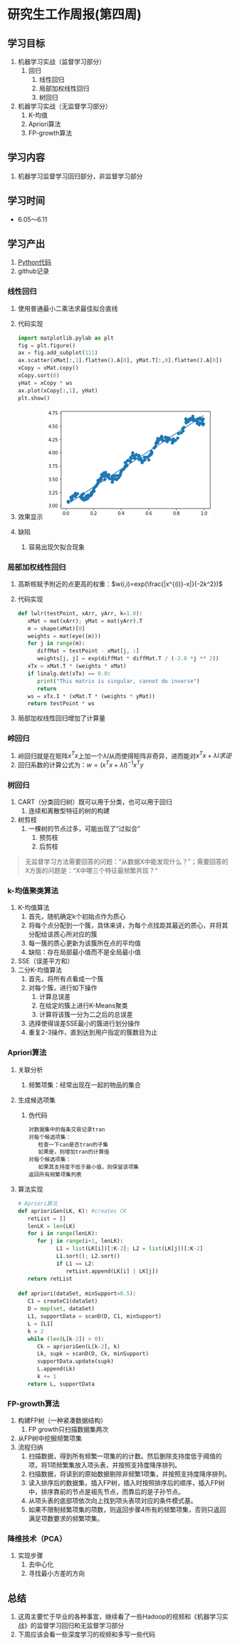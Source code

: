 # 研究生工作周报(第四周)

## 学习目标

1. 机器学习实战（监督学习部分）
   1. 回归
      1. 线性回归
      2. 局部加权线性回归
      3. 树回归
2. 机器学习实战（无监督学习部分）
   1. K-均值
   2. Apriori算法
   3. FP-growth算法

## 学习内容

1. 机器学习监督学习回归部分，非监督学习部分

## 学习时间

* 6.05～6.11

## 学习产出

1. [Python代码](./code/)
2. github记录

### 线性回归

1. 使用普通最小二乘法求最佳拟合直线
2. 代码实现

   ```python
   import matplotlib.pylab as plt
   fig = plt.figure()
   ax = fig.add_subplot(111)
   ax.scatter(xMat[:,1].flatten().A[0], yMat.T[:,0].flatten().A[0])
   xCopy = xMat.copy()
   xCopy.sort(0)
   yHat = xCopy * ws
   ax.plot(xCopy[:,1], yHat)
   plt.show()
   ```

3. 效果显示
   ![avator](resource/1.png)
4. 缺陷
   1. 容易出现欠拟合现象

### 局部加权线性回归

1. 高斯核赋予附近的点更高的权重：$w(i,i)=exp(\frac{|x^{(i)}-x|}{-2k^2})$
2. 代码实现

   ```python
   def lwlr(testPoint, xArr, yArr, k=1.0):
      xMat = mat(xArr); yMat = mat(yArr).T
      m = shape(xMat)[0]
      weights = mat(eye((m)))
      for j in range(m):
         diffMat = testPoint - xMat[j, :]
         weights[j, j] = exp(diffMat * diffMat.T / (-2.0 *j ** 2))
      xTx = xMat.T * (weights * xMat)
      if linalg.det(xTx) == 0.0:
         print("This matrix is singular, cannot do inverse")
         return
      ws = xTx.I * (xMat.T * (weights * yMat))
      return testPoint * ws
   ```

3. 局部加权线性回归增加了计算量

### 岭回归

1. 岭回归就是在矩阵$x^Tx$上加一个$\lambda I$从而使得矩阵非奇异，进而能对$x^Tx+\lambda I求逆$
2. 回归系数的计算公式为：$w=(x^Tx+\lambda I)^{-1}x^Ty$

### 树回归

1. CART（分类回归树）既可以用于分类，也可以用于回归
   1. 连续和离散型特征的树的构建
2. 树剪枝
   1. 一棵树的节点过多，可能出现了“过拟合”
      1. 预剪枝
      2. 后剪枝

> 无监督学习方法需要回答的问题：“从数据X中能发现什么？”；需要回答的X方面的问题是：“X中哪三个特征最频繁共现？“

### k-均值聚类算法

1. K-均值算法
   1. 首先，随机确定k个初始点作为质心
   2. 将每个点分配到一个簇，具体来讲，为每个点找距其最近的质心，并将其分配给该质心所对应的簇
   3. 每一簇的质心更新为该簇所在点的平均值
   4. 缺陷：存在局部最小值而不是全局最小值
2. SSE（误差平方和）
3. 二分K-均值算法
   1. 首先，将所有点看成一个簇
   2. 对每个簇，进行如下操作
      1. 计算总误差
      2. 在给定的簇上进行K-Means聚类
      3. 计算将该簇一分为二之后的总误差
   3. 选择使得误差SSE最小的簇进行划分操作
   4. 重复2-3操作，直到达到用户指定的簇数目为止

### Apriori算法

1. 关联分析
   1. 频繁项集：经常出现在一起的物品的集合
2. 生成候选项集
   1. 伪代码

      ```txt
      对数据集中的每条交易记录tran
      对每个候选项集：
         检查一下can是否tran的子集
         如果是，则增加tran的计算值
      对每个候选项集：
         如果其支持度不低于最小值，则保留该项集
      返回所有频繁项集列表
      ```

3. 算法实现

   ```python
   # Apriori算法
   def aprioriGen(LK, K): #creates CK
      retList = []
      lenLK = len(LK)
      for i in range(lenLK):
         for j in range(i+1, lenLK):
               L1 = list(LK[i])[:K-2]; L2 = list(LK[j])[:K-2]
               L1.sort(); L2.sort()
               if L1 == L2:
                  retList.append(LK[i] | LK[j])
      return retList

   def apriori(dataSet, minSupport=0.5):
      C1 = createC1(dataSet)
      D = map(set, dataSet)
      L1, supportData = scanD(D, C1, minSupport)
      L = [L1]
      k = 2
      while (len(L[k-2]) > 0):
         Ck = aprioriGen(L[k-2], k)
         Lk, supk = scanD(D, Ck, minSupport)
         supportData.update(supk)
         L.append(Lk)
         k += 1
      return L, supportData
   ```

### FP-growth算法

1. 构建FP树（一种紧凑数据结构）
   1. FP growth只扫描数据集两次
2. 从FP树中挖掘频繁项集
3. 流程归纳
   1. 扫描数据，得到所有频繁一项集的的计数。然后删除支持度低于阈值的项，将1项频繁集放入项头表，并按照支持度降序排列。
   2. 扫描数据，将读到的原始数据剔除非频繁1项集，并按照支持度降序排列。
   3. 读入排序后的数据集，插入FP树，插入时按照排序后的顺序，插入FP树中，排序靠前的节点是祖先节点，而靠后的是子孙节点。
   4. 从项头表的底部项依次向上找到项头表项对应的条件模式基。
   5. 如果不限制频繁项集的项数，则返回步骤4所有的频繁项集，否则只返回满足项数要求的频繁项集。

### 降维技术（PCA）

1. 实现步骤
   1. 去中心化
   2. 寻找最小方差的方向

## 总结

1. 这周主要忙于毕业的各种事宜，继续看了一些Hadoop的视频和《机器学习实战》的监督学习回归和无监督学习部分
2. 下周应该会看一些深度学习的视频和多写一些代码

